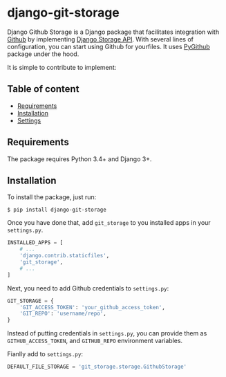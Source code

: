 # django-git-storage

Django Github Storage is a Django package that facilitates integration with [Github](http://github.com/)
by implementing [Django Storage API](https://docs.djangoproject.com/en/1.11/howto/custom-file-storage/).
With several lines of configuration, you can start using Github for yourfiles.
It uses [PyGithub](https://github.com/PyGithub/PyGithub) package under the hood.



It is simple to contribute to implement:
## Table of content

- [Requirements](#requirements)
- [Installation](#installation)
- [Settings](#settings)

## Requirements

The package requires Python 3.4+ and Django 3+.

## Installation

To install the package, just run:
```
$ pip install django-git-storage
```

Once you have done that, add `git_storage` to you installed apps in your `settings.py`.

```python
INSTALLED_APPS = [
    # ...
    'django.contrib.staticfiles',
    'git_storage',
    # ...
]
```

Next, you need to add Github credentials to `settings.py`:

```python
GIT_STORAGE = {
    'GIT_ACCESS_TOKEN': 'your_github_access_token',
    'GIT_REPO': 'username/repo',
}
```

Instead of putting credentials in `settings.py`, you can provide them as `GITHUB_ACCESS_TOKEN`,
and `GITHUB_REPO` environment variables.



Fianlly add to `settings.py`:

```python
DEFAULT_FILE_STORAGE = 'git_storage.storage.GithubStorage'
```
